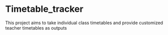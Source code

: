 Timetable_tracker
=================

This project aims to take individual class timetables and provide customized teacher timetables as outputs
